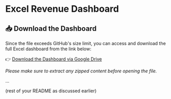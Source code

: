 # Excel Revenue Dashboard

## 📥 Download the Dashboard
Since the file exceeds GitHub's size limit, you can access and download the full Excel dashboard from the link below:

👉 [Download the Dashboard via Google Drive](https://docs.google.com/spreadsheets/d/1ZGI-94ESLbzrlCgz2L5aynRpqdh6mMx4/edit?usp=drive_link&ouid=109185766649203643087&rtpof=true&sd=true)

*Please make sure to extract any zipped content before opening the file.*

...

(rest of your README as discussed earlier)
